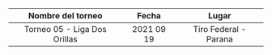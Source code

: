 |      Nombre del torneo       |   Fecha    |         Lugar         |
|:----------------------------:|:----------:|:---------------------:|
| Torneo 05 - Liga Dos Orillas | 2021 09 19 | Tiro Federal - Parana |
